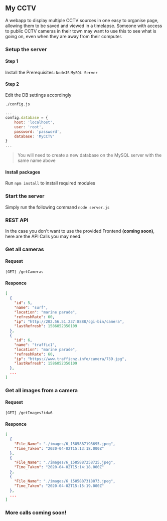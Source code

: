## My CCTV

A webapp to display multiple CCTV sources in one easy to organise page, allowing them to be saved and viewed in a timelapse. Someone with access to public CCTV cameras in their town may want to use this to see what is going on, even when they are away from their computer.

### Setup the server

#### Step 1
Install the Prerequisites:
`NodeJS`
`MySQL Server`

#### Step 2
Edit the DB settings accordingly

`./config.js`
```js
...
config.database = {
    host: 'localhost',
    user: 'root',
    password: 'password',
    database: 'MyCCTV'
}
...
```
> You will need to create a new database on the MySQL server with the same name above

#### Install packages
Run `npm install` to install required modules

### Start the server

Simply run the following command
`node server.js`

### REST API
In the case you don't want to use the provided Frontend **(coming soon)**, here are the API Calls you may need.

### Get all cameras

#### Request
`[GET] /getCameras`
#### Responce
```json
[
  {
    "id": 5,
    "name": "surf",
    "location": "marine parade",
    "refreshRate": 60,
    "ip": "http://202.56.51.237:8888/cgi-bin/camera",
    "lastRefresh": 1586052350109
  },
  {
    "id": 6,
    "name": "traffic1",
    "location": "marine parade",
    "refreshRate": 60,
    "ip": "https://www.trafficnz.info/camera/739.jpg",
    "lastRefresh": 1586052350109
  },
  ...
]
```

### Get all images from a camera

#### Request
`[GET] /getImages?id=6`

#### Responce
```json
[
  {
    "File_Name": "./images/6_1585887198695.jpeg",
    "Time_Taken": "2020-04-02T15:13:18.000Z"
  },
  {
    "File_Name": "./images/6_1585887258725.jpeg",
    "Time_Taken": "2020-04-02T15:14:18.000Z"
  },
  {
    "File_Name": "./images/6_1585887318873.jpeg",
    "Time_Taken": "2020-04-02T15:15:19.000Z"
  },
  ...
]
```

### More calls coming soon!

